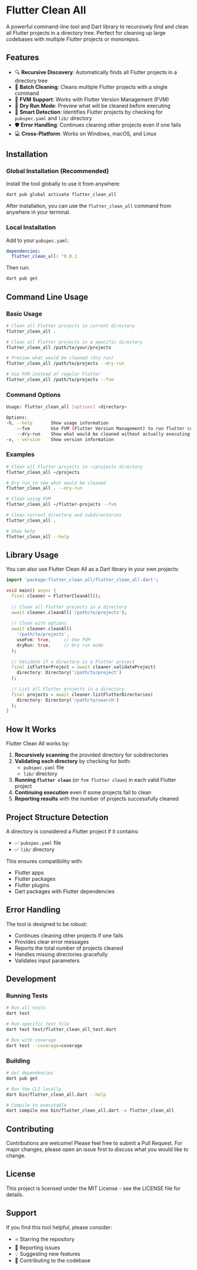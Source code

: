 # Flutter Clean All

A powerful command-line tool and Dart library to recursively find and clean all Flutter projects in a directory tree. Perfect for cleaning up large codebases with multiple Flutter projects or monorepos.

## Features

- 🔍 **Recursive Discovery**: Automatically finds all Flutter projects in a directory tree
- 🧹 **Batch Cleaning**: Cleans multiple Flutter projects with a single command
- 🔧 **FVM Support**: Works with Flutter Version Management (FVM)
- 🎯 **Dry Run Mode**: Preview what will be cleaned before executing
- 📁 **Smart Detection**: Identifies Flutter projects by checking for `pubspec.yaml` and `lib/` directory
- 🛡️ **Error Handling**: Continues cleaning other projects even if one fails
- 💻 **Cross-Platform**: Works on Windows, macOS, and Linux

## Installation

### Global Installation (Recommended)

Install the tool globally to use it from anywhere:

```bash
dart pub global activate flutter_clean_all
```

After installation, you can use the `flutter_clean_all` command from anywhere in your terminal.

### Local Installation

Add to your `pubspec.yaml`:

```yaml
dependencies:
  flutter_clean_all: ^0.0.1
```

Then run:

```bash
dart pub get
```

## Command Line Usage

### Basic Usage

```bash
# Clean all Flutter projects in current directory
flutter_clean_all .

# Clean all Flutter projects in a specific directory
flutter_clean_all /path/to/your/projects

# Preview what would be cleaned (dry run)
flutter_clean_all /path/to/projects --dry-run

# Use FVM instead of regular Flutter
flutter_clean_all /path/to/projects --fvm
```

### Command Options

```bash
Usage: flutter_clean_all [options] <directory>

Options:
-h, --help       Show usage information
    --fvm        Use FVM (Flutter Version Management) to run flutter commands
    --dry-run    Show what would be cleaned without actually executing the commands
-v, --version    Show version information
```

### Examples

```bash
# Clean all Flutter projects in ~/projects directory
flutter_clean_all ~/projects

# Dry run to see what would be cleaned
flutter_clean_all . --dry-run

# Clean using FVM
flutter_clean_all ~/flutter-projects --fvm

# Clean current directory and subdirectories
flutter_clean_all .

# Show help
flutter_clean_all --help
```

## Library Usage

You can also use Flutter Clean All as a Dart library in your own projects:

```dart
import 'package:flutter_clean_all/flutter_clean_all.dart';

void main() async {
  final cleaner = FlutterCleanAll();
  
  // Clean all Flutter projects in a directory
  await cleaner.cleanAll('/path/to/projects');
  
  // Clean with options
  await cleaner.cleanAll(
    '/path/to/projects',
    useFvm: true,     // Use FVM
    dryRun: true,     // Dry run mode
  );
  
  // Validate if a directory is a Flutter project
  final isFlutterProject = await cleaner.validateProject(
    directory: Directory('/path/to/project')
  );
  
  // List all Flutter projects in a directory
  final projects = await cleaner.listFlutterDirectories(
    directory: Directory('/path/to/search')
  );
}
```

## How It Works

Flutter Clean All works by:

1. **Recursively scanning** the provided directory for subdirectories
2. **Validating each directory** by checking for both:
   - `pubspec.yaml` file
   - `lib/` directory
3. **Running `flutter clean`** (or `fvm flutter clean`) in each valid Flutter project
4. **Continuing execution** even if some projects fail to clean
5. **Reporting results** with the number of projects successfully cleaned

## Project Structure Detection

A directory is considered a Flutter project if it contains:

- ✅ `pubspec.yaml` file
- ✅ `lib/` directory

This ensures compatibility with:

- Flutter apps
- Flutter packages
- Flutter plugins
- Dart packages with Flutter dependencies

## Error Handling

The tool is designed to be robust:

- Continues cleaning other projects if one fails
- Provides clear error messages
- Reports the total number of projects cleaned
- Handles missing directories gracefully
- Validates input parameters

## Development

### Running Tests

```bash
# Run all tests
dart test

# Run specific test file
dart test test/flutter_clean_all_test.dart

# Run with coverage
dart test --coverage=coverage
```

### Building

```bash
# Get dependencies
dart pub get

# Run the CLI locally
dart bin/flutter_clean_all.dart --help

# Compile to executable
dart compile exe bin/flutter_clean_all.dart -o flutter_clean_all
```

## Contributing

Contributions are welcome! Please feel free to submit a Pull Request. For major changes, please open an issue first to discuss what you would like to change.

## License

This project is licensed under the MIT License - see the LICENSE file for details.

## Support

If you find this tool helpful, please consider:

- ⭐ Starring the repository
- 🐛 Reporting issues
- 💡 Suggesting new features
- 🤝 Contributing to the codebase
